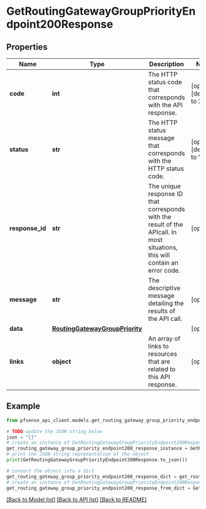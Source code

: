# GetRoutingGatewayGroupPriorityEndpoint200Response


## Properties

Name | Type | Description | Notes
------------ | ------------- | ------------- | -------------
**code** | **int** | The HTTP status code that corresponds with the API response. | [optional] [default to 200]
**status** | **str** | The HTTP status message that corresponds with the HTTP status code. | [optional] [default to 'ok']
**response_id** | **str** | The unique response ID that corresponds with the result of the APIcall. In most situations, this will contain an error code. | [optional] 
**message** | **str** | The descriptive message detailing the results of the API call. | [optional] 
**data** | [**RoutingGatewayGroupPriority**](RoutingGatewayGroupPriority.md) |  | [optional] 
**links** | **object** | An array of links to resources that are related to this API response. | [optional] 

## Example

```python
from pfsense_api_client.models.get_routing_gateway_group_priority_endpoint200_response import GetRoutingGatewayGroupPriorityEndpoint200Response

# TODO update the JSON string below
json = "{}"
# create an instance of GetRoutingGatewayGroupPriorityEndpoint200Response from a JSON string
get_routing_gateway_group_priority_endpoint200_response_instance = GetRoutingGatewayGroupPriorityEndpoint200Response.from_json(json)
# print the JSON string representation of the object
print(GetRoutingGatewayGroupPriorityEndpoint200Response.to_json())

# convert the object into a dict
get_routing_gateway_group_priority_endpoint200_response_dict = get_routing_gateway_group_priority_endpoint200_response_instance.to_dict()
# create an instance of GetRoutingGatewayGroupPriorityEndpoint200Response from a dict
get_routing_gateway_group_priority_endpoint200_response_from_dict = GetRoutingGatewayGroupPriorityEndpoint200Response.from_dict(get_routing_gateway_group_priority_endpoint200_response_dict)
```
[[Back to Model list]](../README.md#documentation-for-models) [[Back to API list]](../README.md#documentation-for-api-endpoints) [[Back to README]](../README.md)


